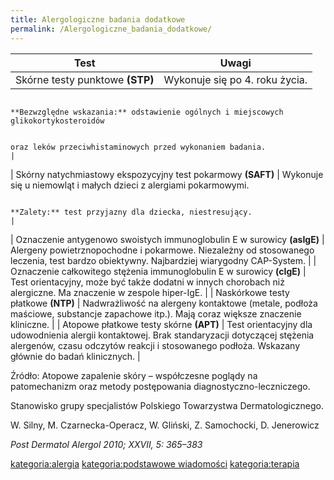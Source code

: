 ```yaml
---
title: Alergologiczne badania dodatkowe
permalink: /Alergologiczne_badania_dodatkowe/
---
```


| Test                                                                    | Uwagi                                                                                                                                                                                          |
|-------------------------------------------------------------------------|------------------------------------------------------------------------------------------------------------------------------------------------------------------------------------------------|
| Skórne testy punktowe **(STP)**                                         | Wykonuje się po 4. roku życia.

                                                                           **Bezwzględne wskazania:** odstawienie ogólnych i miejscowych glikokortykosteroidów

                                                                           oraz leków przeciwhistaminowych przed wykonaniem badania.                                                                                                                                       |
| Skórny natychmiastowy ekspozycyjny test pokarmowy **(SAFT)**            | Wykonuje się u niemowląt i małych dzieci z alergiami pokarmowymi.

                                                                           **Zalety:** test przyjazny dla dziecka, niestresujący.                                                                                                                                          |
| Oznaczenie antygenowo swoistych immunoglobulin E w surowicy **(asIgE)** | Alergeny powietrznopochodne i pokarmowe. Niezależny od stosowanego leczenia, test bardzo obiektywny. Najbardziej wiarygodny CAP-System.                                                        |
| Oznaczenie całkowitego stężenia immunoglobulin E w surowicy **(cIgE)**  | Test orientacyjny, może być także dodatni w innych chorobach niż alergiczne. Ma znaczenie w zespole hiper-IgE.                                                                                 |
| Naskórkowe testy płatkowe **(NTP)**                                     | Nadwrażliwość na alergeny kontaktowe (metale, podłoża maściowe, substancje zapachowe itp.). Mają coraz większe znaczenie kliniczne.                                                            |
| Atopowe płatkowe testy skórne **(APT)**                                 | Test orientacyjny dla udowodnienia alergii kontaktowej. Brak standaryzacji dotyczącej stężenia alergenów, czasu odczytów reakcji i stosowanego podłoża. Wskazany głównie do badań klinicznych. |

Źródło: Atopowe zapalenie skóry – współczesne poglądy na patomechanizm oraz metody postępowania diagnostyczno-leczniczego.

Stanowisko grupy specjalistów Polskiego Towarzystwa Dermatologicznego.

W. Silny, M. Czarnecka-Operacz, W. Gliński, Z. Samochocki, D. Jenerowicz

*Post Dermatol Alergol 2010; XXVII, 5: 365–383*

[kategoria:alergia](/kategoria:alergia "wikilink") [kategoria:podstawowe wiadomości](/kategoria:podstawowe_wiadomości "wikilink") [kategoria:terapia](/kategoria:terapia "wikilink")